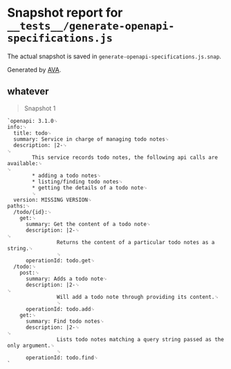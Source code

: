 # Snapshot report for `__tests__/generate-openapi-specifications.js`

The actual snapshot is saved in `generate-openapi-specifications.js.snap`.

Generated by [AVA](https://avajs.dev).

## whatever

> Snapshot 1

    `openapi: 3.1.0␊
    info:␊
      title: todo␊
      summary: Service in charge of managing todo notes␊
      description: |2-␊
    ␊
            This service records todo notes, the following api calls are available:␊
    ␊
            * adding a todo notes␊
            * listing/finding todo notes␊
            * getting the details of a todo note␊
            ␊
      version: MISSING VERSION␊
    paths:␊
      /todo/{id}:␊
        get:␊
          summary: Get the content of a todo note␊
          description: |2-␊
    ␊
                    Returns the content of a particular todo notes as a string.␊
                    ␊
          operationId: todo.get␊
      /todo:␊
        post:␊
          summary: Adds a todo note␊
          description: |2-␊
    ␊
                    Will add a todo note through providing its content.␊
                    ␊
          operationId: todo.add␊
        get:␊
          summary: Find todo notes␊
          description: |2-␊
    ␊
                    Lists todo notes matching a query string passed as the only argument.␊
                    ␊
          operationId: todo.find␊
    `
